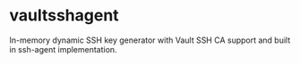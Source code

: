 # vaultsshagent
In-memory dynamic SSH key generator with Vault SSH CA support and built in ssh-agent implementation.
